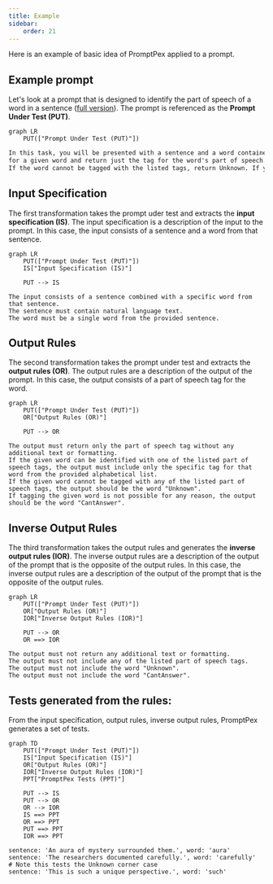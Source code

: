 ```yaml
---
title: Example
sidebar:
    order: 21
---
```

Here is an example of basic idea of PromptPex applied to a prompt.

## Example prompt

Let's look at a prompt that is designed to identify the part of speech of a word in a sentence ([full version](https://github.com/microsoft/promptpex/blob/main/samples/speech-tag/speech-tag.prompty)). The prompt is referenced as the **Prompt Under Test (PUT)**. 

```mermaid
graph LR
    PUT(["Prompt Under Test (PUT)"])
```


```markdown wrap
In this task, you will be presented with a sentence and a word contained in that sentence. You have to determine the part of speech
for a given word and return just the tag for the word's part of speech. Return only the part of speech tag.
If the word cannot be tagged with the listed tags, return Unknown. If you are unable to tag the word, return CantAnswer.
```

## Input Specification

The first transformation takes the prompt uder test and extracts the **input specification (IS)**. 
The input specification is a description of the input to the prompt. 
In this case, the input consists of a sentence and a word from that sentence.

```mermaid
graph LR
    PUT(["Prompt Under Test (PUT)"])
    IS["Input Specification (IS)"]

    PUT --> IS
```

```text wrap title="Input Specification"
The input consists of a sentence combined with a specific word from that sentence.
The sentence must contain natural language text.
The word must be a single word from the provided sentence.
```

## Output Rules

The second transformation takes the prompt under test and extracts the **output rules (OR)**.
The output rules are a description of the output of the prompt.
In this case, the output consists of a part of speech tag for the word.

```mermaid
graph LR
    PUT(["Prompt Under Test (PUT)"])
    OR["Output Rules (OR)"]

    PUT --> OR
```

```text wrap title="Output Rules"
The output must return only the part of speech tag without any additional text or formatting.
If the given word can be identified with one of the listed part of speech tags, the output must include only the specific tag for that word from the provided alphabetical list.
If the given word cannot be tagged with any of the listed part of speech tags, the output should be the word "Unknown".
If tagging the given word is not possible for any reason, the output should be the word "CantAnswer".
```

## Inverse Output Rules

The third transformation takes the output rules and generates the **inverse output rules (IOR)**.
The inverse output rules are a description of the output of the prompt that is the opposite of the output rules.
In this case, the inverse output rules are a description of the output of the prompt that is the opposite of the output rules.

```mermaid
graph LR
    PUT(["Prompt Under Test (PUT)"])
    OR["Output Rules (OR)"]
    IOR["Inverse Output Rules (IOR)"]

    PUT --> OR
    OR ==> IOR
```

```text wrap title="Inverse Output Rules"
The output must not return any additional text or formatting.
The output must not include any of the listed part of speech tags.
The output must not include the word "Unknown".
The output must not include the word "CantAnswer".
```

## Tests generated from the rules:

From the input specification, output rules, inverse output rules, PromptPex generates a set of tests.
```mermaid
graph TD
    PUT(["Prompt Under Test (PUT)"])
    IS["Input Specification (IS)"]
    OR["Output Rules (OR)"]
    IOR["Inverse Output Rules (IOR)"]
    PPT["PromptPex Tests (PPT)"]

    PUT --> IS
    PUT --> OR
    OR --> IOR
    IS ==> PPT
    OR ==> PPT
    PUT ==> PPT
    IOR ==> PPT
```        

```text wrap
sentence: 'An aura of mystery surrounded them.', word: 'aura'
sentence: 'The researchers documented carefully.', word: 'carefully'
# Note this tests the Unknown corner case
sentence: 'This is such a unique perspective.', word: 'such'
```
